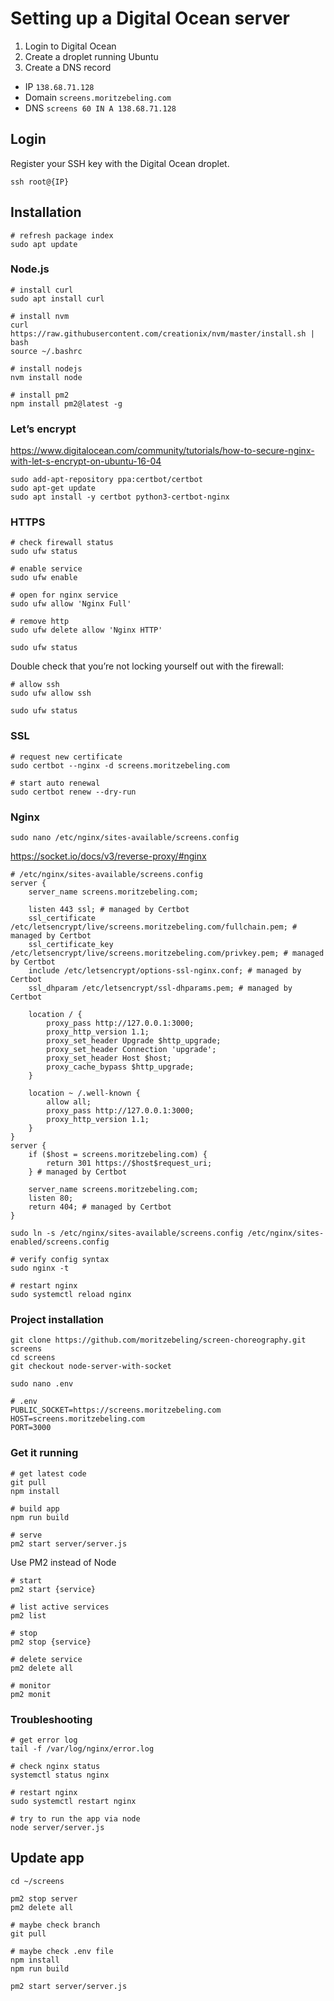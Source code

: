 # Setting up a Digital Ocean server

1. Login to Digital Ocean
2. Create a droplet running Ubuntu
3. Create a DNS record

- IP `138.68.71.128`
- Domain `screens.moritzebeling.com`
- DNS `screens 60 IN A 138.68.71.128`

## Login

Register your SSH key with the Digital Ocean droplet.

```
ssh root@{IP}
```

## Installation

```
# refresh package index
sudo apt update
```

### Node.js

```
# install curl
sudo apt install curl

# install nvm
curl https://raw.githubusercontent.com/creationix/nvm/master/install.sh | bash
source ~/.bashrc

# install nodejs
nvm install node

# install pm2
npm install pm2@latest -g
```

### Let’s encrypt

https://www.digitalocean.com/community/tutorials/how-to-secure-nginx-with-let-s-encrypt-on-ubuntu-16-04

```
sudo add-apt-repository ppa:certbot/certbot
sudo apt-get update
sudo apt install -y certbot python3-certbot-nginx
```

### HTTPS

```
# check firewall status
sudo ufw status

# enable service
sudo ufw enable

# open for nginx service
sudo ufw allow 'Nginx Full'

# remove http
sudo ufw delete allow 'Nginx HTTP'

sudo ufw status
```

Double check that you’re not locking yourself out with the firewall:

```
# allow ssh
sudo ufw allow ssh

sudo ufw status
```

### SSL

```
# request new certificate
sudo certbot --nginx -d screens.moritzebeling.com

# start auto renewal
sudo certbot renew --dry-run
```

### Nginx

```
sudo nano /etc/nginx/sites-available/screens.config
```

https://socket.io/docs/v3/reverse-proxy/#nginx

```
# /etc/nginx/sites-available/screens.config
server {
    server_name screens.moritzebeling.com;

    listen 443 ssl; # managed by Certbot
    ssl_certificate /etc/letsencrypt/live/screens.moritzebeling.com/fullchain.pem; # managed by Certbot
    ssl_certificate_key /etc/letsencrypt/live/screens.moritzebeling.com/privkey.pem; # managed by Certbot
    include /etc/letsencrypt/options-ssl-nginx.conf; # managed by Certbot
    ssl_dhparam /etc/letsencrypt/ssl-dhparams.pem; # managed by Certbot

    location / {
        proxy_pass http://127.0.0.1:3000;
        proxy_http_version 1.1;
        proxy_set_header Upgrade $http_upgrade;
        proxy_set_header Connection 'upgrade';
        proxy_set_header Host $host;
        proxy_cache_bypass $http_upgrade;
    }

    location ~ /.well-known {
        allow all;
        proxy_pass http://127.0.0.1:3000;
        proxy_http_version 1.1;
    }   
}
server {
    if ($host = screens.moritzebeling.com) {
        return 301 https://$host$request_uri;
    } # managed by Certbot

    server_name screens.moritzebeling.com;
    listen 80;
    return 404; # managed by Certbot
}
```

```
sudo ln -s /etc/nginx/sites-available/screens.config /etc/nginx/sites-enabled/screens.config

# verify config syntax
sudo nginx -t

# restart nginx
sudo systemctl reload nginx
```

### Project installation

```
git clone https://github.com/moritzebeling/screen-choreography.git screens
cd screens
git checkout node-server-with-socket
```

```
sudo nano .env
```
```
# .env
PUBLIC_SOCKET=https://screens.moritzebeling.com
HOST=screens.moritzebeling.com
PORT=3000
```

### Get it running

```
# get latest code
git pull
npm install

# build app
npm run build

# serve
pm2 start server/server.js
```

Use PM2 instead of Node

```
# start
pm2 start {service}

# list active services
pm2 list

# stop
pm2 stop {service}

# delete service
pm2 delete all

# monitor
pm2 monit
```

### Troubleshooting

```
# get error log
tail -f /var/log/nginx/error.log

# check nginx status
systemctl status nginx

# restart nginx
sudo systemctl restart nginx

# try to run the app via node
node server/server.js
```

## Update app

```
cd ~/screens

pm2 stop server
pm2 delete all

# maybe check branch
git pull

# maybe check .env file
npm install
npm run build

pm2 start server/server.js
```